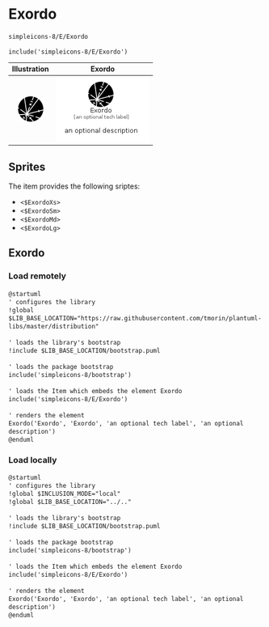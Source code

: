 # Exordo


```text
simpleicons-8/E/Exordo
```

```text
include('simpleicons-8/E/Exordo')
```



| Illustration | Exordo |
| :---: | :---: |
| ![illustration for Illustration](../../simpleicons-8/E/Exordo.png) | ![illustration for Exordo](../../simpleicons-8/E/Exordo.Local.png) |



## Sprites
The item provides the following sriptes:

- `<$ExordoXs>`
- `<$ExordoSm>`
- `<$ExordoMd>`
- `<$ExordoLg>`





## Exordo

### Load remotely
```plantuml
@startuml
' configures the library
!global $LIB_BASE_LOCATION="https://raw.githubusercontent.com/tmorin/plantuml-libs/master/distribution"

' loads the library's bootstrap
!include $LIB_BASE_LOCATION/bootstrap.puml

' loads the package bootstrap
include('simpleicons-8/bootstrap')

' loads the Item which embeds the element Exordo
include('simpleicons-8/E/Exordo')

' renders the element
Exordo('Exordo', 'Exordo', 'an optional tech label', 'an optional description')
@enduml
```

### Load locally
```plantuml
@startuml
' configures the library
!global $INCLUSION_MODE="local"
!global $LIB_BASE_LOCATION="../.."

' loads the library's bootstrap
!include $LIB_BASE_LOCATION/bootstrap.puml

' loads the package bootstrap
include('simpleicons-8/bootstrap')

' loads the Item which embeds the element Exordo
include('simpleicons-8/E/Exordo')

' renders the element
Exordo('Exordo', 'Exordo', 'an optional tech label', 'an optional description')
@enduml
```

